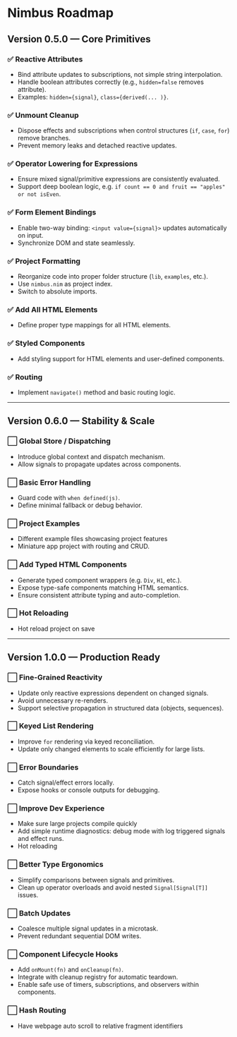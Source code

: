 # Nimbus Roadmap

## Version 0.5.0 — Core Primitives

### ✅ Reactive Attributes

- Bind attribute updates to subscriptions, not simple string interpolation.
- Handle boolean attributes correctly (e.g., `hidden=false` removes attribute).
- Examples: `hidden={signal}`, `class={derived(... )}`.

### ✅ Unmount Cleanup

- Dispose effects and subscriptions when control structures (`if`, `case`, `for`) remove branches.
- Prevent memory leaks and detached reactive updates.

### ✅ Operator Lowering for Expressions

- Ensure mixed signal/primitive expressions are consistently evaluated.
- Support deep boolean logic, e.g. `if count == 0 and fruit == "apples" or not isEven`.

### ✅ Form Element Bindings

- Enable two-way binding: `<input value={signal}>` updates automatically on input.
- Synchronize DOM and state seamlessly.

### ✅ Project Formatting

- Reorganize code into proper folder structure (`lib`, `examples`, etc.).
- Use `nimbus.nim` as project index.
- Switch to absolute imports.

### ✅ Add All HTML Elements

- Define proper type mappings for all HTML elements.

### ✅ Styled Components

- Add styling support for HTML elements and user-defined components.

### ✅ Routing

- Implement `navigate()` method and basic routing logic.

---

## Version 0.6.0 — Stability & Scale

### ⬜️ Global Store / Dispatching

- Introduce global context and dispatch mechanism.
- Allow signals to propagate updates across components.

### ⬜️ Basic Error Handling

- Guard code with `when defined(js)`.
- Define minimal fallback or debug behavior.

### ⬜️ Project Examples

- Different example files showcasing project features
- Miniature app project with routing and CRUD.

### ⬜️ Add Typed HTML Components

- Generate typed component wrappers (e.g. `Div`, `H1`, etc.).
- Expose type-safe components matching HTML semantics.
- Ensure consistent attribute typing and auto-completion.

### ⬜️ Hot Reloading

- Hot reload project on save

---

## Version 1.0.0 — Production Ready

### ⬜️ Fine-Grained Reactivity

- Update only reactive expressions dependent on changed signals.
- Avoid unnecessary re-renders.
- Support selective propagation in structured data (objects, sequences).

### ⬜️ Keyed List Rendering

- Improve `for` rendering via keyed reconciliation.
- Update only changed elements to scale efficiently for large lists.

### ⬜️ Error Boundaries

- Catch signal/effect errors locally.
- Expose hooks or console outputs for debugging.

### ⬜️ Improve Dev Experience

- Make sure large projects compile quickly
- Add simple runtime diagnostics: debug mode with log triggered signals and effect runs.
- Hot reloading

### ⬜️ Better Type Ergonomics

- Simplify comparisons between signals and primitives.
- Clean up operator overloads and avoid nested `Signal[Signal[T]]` issues.

### ⬜️ Batch Updates

- Coalesce multiple signal updates in a microtask.
- Prevent redundant sequential DOM writes.

### ⬜️ Component Lifecycle Hooks

- Add `onMount(fn)` and `onCleanup(fn)`.
- Integrate with cleanup registry for automatic teardown.
- Enable safe use of timers, subscriptions, and observers within components.

### ⬜️ Hash Routing

- Have webpage auto scroll to relative fragment identifiers
